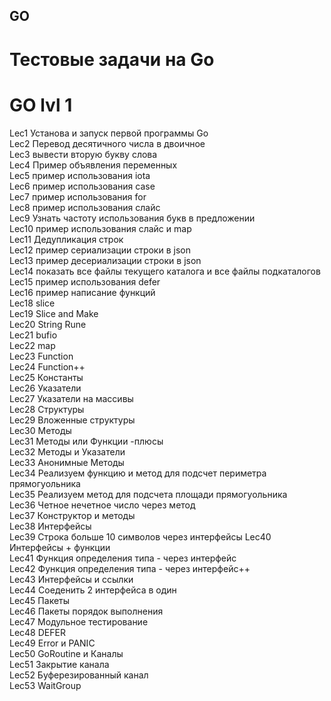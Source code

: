## GO

# Тестовые задачи на Go

# GO lvl 1 

Lec1 Установа и запуск первой программы Go  
Lec2 Перевод десятичного числа в двоичное  
Lec3 вывести вторую букву слова  
Lec4 Пример объявления переменных  
Lec5 пример использования iota  
Lec6 пример использования case  
Lec7 пример использования for  
Lec8 пример использования слайс  
Lec9 Узнать частоту использования букв в предложении  
Lec10 пример использования слайс и map  
Lec11 Дедупликация строк  
Lec12 пример сериализации строки в json  
Lec13 пример десериализации строки в json  
Lec14 показать все файлы текущего каталога и все файлы подкаталогов  
Lec15 пример использования defer  
Lec16 пример написание функций  
Lec18 slice  
Lec19 Slice and Make  
Lec20 String Rune  
Lec21 bufio  
Lec22 map  
Lec23 Function  
Lec24 Function++  
Lec25 Константы  
Lec26 Указатели  
Lec27 Указатели на массивы  
Lec28 Структуры  
Lec29 Вложенные структуры  
Lec30 Методы  
Lec31 Методы или Функции -плюсы  
Lec32 Методы и Указатели  
Lec33 Анонимные Методы   
Lec34 Реализуем функцию и метод для подсчет периметра прямогуольника  
Lec35 Реализуем метод для подсчета площади прямогуольника  
Lec36 Четное нечетное число через метод  
Lec37 Конструктор и методы  
Lec38 Интерфейсы  
Lec39 Строка больше 10 символов через интерфейсы
Lec40 Интерфейсы + функции  
Lec41 Функция определения типа - через интерфейс  
Lec42 Функция определения типа - через интерфейс++  
Lec43 Интерфейсы и ссылки  
Lec44 Соеденить 2 интерфейса в один  
Lec45 Пакеты  
Lec46 Пакеты порядок выполнения  
Lec47 Модульное тестирование  
Lec48 DEFER  
Lec49 Error и PANIC  
Lec50 GoRoutine и Каналы  
Lec51 Закрытие канала  
Lec52 Буферезированный канал   
Lec53 WaitGroup  

  
 
  
  


